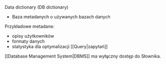 Data dictionary (DB dictionary)
- Baza metadanych o używanych bazach danych

Przykładowe metadane:
- opisy użytkowników
- formaty danych
- statystyka dla optymalizacji [[Query|zapytań]]

[[Database Management System|DBMS]] ma wyłączny dostęp do Słownika.